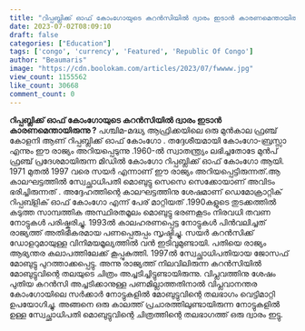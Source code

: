 ```yaml
---
title: "റിപ്പബ്ലിക്ക് ഓഫ് കോംഗോയുടെ കറൻസിയിൽ ദ്വാരം ഇടാൻ കാരണമെന്തായിരുന്നു ?"
date: 2023-07-02T08:09:10
draft: false
categories: ["Education"]
tags: ['congo', 'currency', 'Featured', 'Republic Of Congo']
author: "Beaumaris"
image: "https://cdn.boolokam.com/articles/2023/07/fwwww.jpg"
view_count: 1155562
like_count: 30668
comment_count: 0
---
```


**റിപ്പബ്ലിക്ക് ഓഫ് കോംഗോയുടെ കറൻസിയിൽ ദ്വാരം ഇടാൻ കാരണമെന്തായിരുന്നു ?** പശ്ചിമ-മദ്ധ്യ ആഫ്രിക്കയിലെ ഒരു മുൻ‌കാല ഫ്രഞ്ച് കോളനി ആണ് റിപ്പബ്ലിക്ക് ഓഫ് കോംഗോ . തദ്ദേശീയമായി കോംഗോ-ബ്രസ്സാ എന്നും ഈ രാജ്യം അറിയപ്പെടുന്നു .1960-ൽ സ്വാതന്ത്ര്യം ലഭിച്ചതോടേ മുൻപ് ഫ്രഞ്ച് പ്രദേശമായിരുന്ന മിഡിൽ കോംഗോ റിപ്പബ്ലിക്ക് ഓഫ് കോംഗോ ആയി. 1971 മുതല്‍ 1997 വരെ സയര്‍ എന്നാണ് ഈ രാജ്യം അറിയപ്പെട്ടിരുന്നത്.ആ കാലഘട്ടത്തിൽ സ്വേച്ഛാധിപതി മൊബുട്ടു സെസെ സെക്കോയാണ് അവിടം ഭരിച്ചിരുന്നത് . അദ്ദേഹത്തിന്റെ കാലഘട്ടത്തിനു ശേഷമാണ് ഡെമോക്രാറ്റിക് റിപ്പബ്ളിക് ഓഫ് കോംഗോ എന്ന് പേര് മാറ്റിയത് .1990കളുടെ തുടക്കത്തില്‍ കടുത്ത സാമ്പത്തിക അസ്ഥിരതമൂലം മൊബുട്ടു ഭരണകൂടം നിരവധി തവണ നോട്ടുകള്‍ പരിഷ്കരിച്ചു. [](https://cdn.boolokam.com/articles/2023/07/fwwww.jpg)1993ല്‍ കാലഹരണപ്പെട്ട നോട്ടുകള്‍ പിന്‍വലിച്ചത് രാജ്യത്ത് അതിഭീകരമായ പണപ്പെരുപ്പം സൃഷ്ടിച്ചു. സയര്‍ കറന്‍സിക്ക് ഡോളറുമായുള്ള വിനിമയമൂല്യത്തില്‍ വന്‍ ഇടിവുമുണ്ടായി. പതിയെ രാജ്യം ആഭ്യന്തര കലാപത്തിലേക്ക് കൂപ്പുകുത്തി. 1997ല്‍ സ്വേച്ഛാധിപതിയായ ജോസഫ് മോബുട്ടു പുറത്താക്കപ്പെട്ടു. അന്നു രാജ്യത്ത് നിലവിലിരുന്ന കറൻസിയിൽ മോബുട്ടുവിന്റെ തലയുടെ ചിത്രം അച്ചടിച്ചിട്ടുണ്ടായിരുന്നു. വിപ്ലവത്തിനു ശേഷം പുതിയ കറൻസി അച്ചടിക്കാനുള്ള പണമില്ലാത്തതിനാൽ വിപ്ലവാനന്തര കോംഗോയിലെ സർക്കാർ നോട്ടുകളിൽ മോബുട്ടുവിന്റെ തലഭാഗം വെട്ടിമാറ്റി ഉപയോഗിച്ചു. അങ്ങനെ ഒരു കാലത്ത് പ്രചാരത്തിലുണ്ടായിരുന്ന നോട്ടുകളിൽ ഉള്ള സ്വേച്ഛാധിപതി മൊബുട്ടുവിന്റെ ചിത്രത്തിന്റെ തലഭാഗത്ത് ഒരു ദ്വാരം ഇട്ടു.
